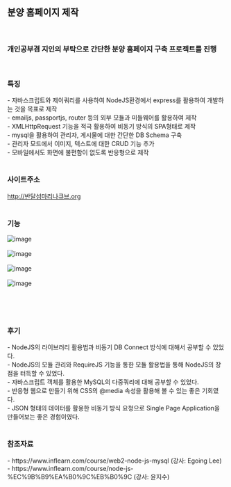<h2>분양 홈페이지 제작</h2><br>

<h3>개인공부겸 지인의 부탁으로 간단한 분양 홈페이지 구축 프로젝트를 진행</h3>
<br>


<h3>특징</h3>
- 자바스크립트와 제이쿼리를 사용하여 NodeJS환경에서 express를 활용하여 개발하는 것을 목표로 제작<br>
- emailjs, passportjs, router 등의 외부 모듈과 미들웨어를 활용하여 제작<br>
- XMLHttpRequest 기능을 적극 활용하여 비동기 방식의 SPA형태로 제작<br>
- mysql을 활용하여 관리자, 게시물에 대한 간단한 DB Schema 구축<br>
- 관리자 모드에서 이미지, 텍스트에 대한 CRUD 기능 추가<br>
- 모바일에서도 화면에 불편함이 없도록 반응형으로 제작
<br><br>


<h3>사이트주소</h3>
<a href="http://반달섬마리나큐브.org" target="_blank">http://반달섬마리나큐브.org</a>
<br><br>


<h3>기능</h3>


![image](https://user-images.githubusercontent.com/47030781/118357953-8e8a4100-b5b7-11eb-9094-dc72a42f073c.png)<br /><br />
![image](https://user-images.githubusercontent.com/47030781/118358146-7ff05980-b5b8-11eb-85d0-31b153fcdfe7.png)<br /><br />
![image](https://user-images.githubusercontent.com/47030781/118358154-8a125800-b5b8-11eb-9ef9-81de6558a6b0.png)<br /><br />
![image](https://user-images.githubusercontent.com/47030781/118358348-508e1c80-b5b9-11eb-9659-332d4cca34d9.png)<br /><br />

<br><br>

<h3>후기</h3>
- NodeJS의 라이브러리 활용법과 비동기 DB Connect 방식에 대해서 공부할 수 있었다.<br>
- NodeJS의 모듈 관리와 RequireJS 기능을 통한 모듈 활용법을 통해 NodeJS의 장점을 터득할 수 있었다. <br>
- 자바스크립트 객체를 활용한 MySQL의 다중쿼리에 대해 공부할 수 있었다.<br>
- 반응형 웹으로 만들기 위해 CSS의 @media 속성을 활용해 볼 수 있는 좋은 기회였다.<br>
- JSON 형태의 데이터를 활용한 비동기 방식 요청으로 Single Page Application을 만들어보는 좋은 경험이였다. 
<br><br>

<h3>참조자료</h3>
- https://www.inflearn.com/course/web2-node-js-mysql (강사: Egoing Lee) <br>
- https://www.inflearn.com/course/node-js-%EC%9B%B9%EA%B0%9C%EB%B0%9C (강사: 윤지수)
